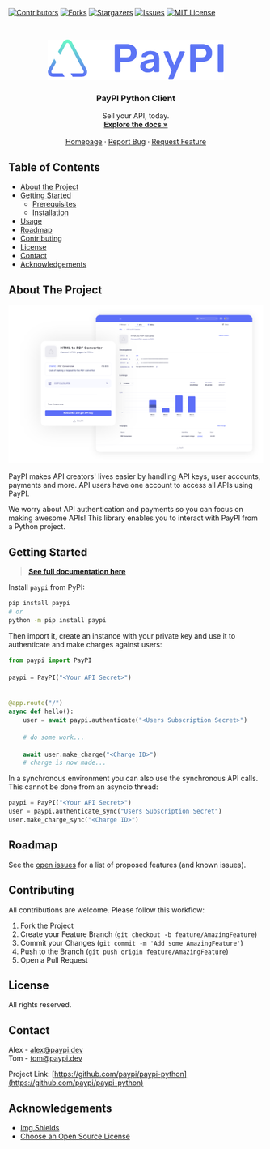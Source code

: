 [![Contributors][contributors-shield]][contributors-url]
[![Forks][forks-shield]][forks-url]
[![Stargazers][stars-shield]][stars-url]
[![Issues][issues-shield]][issues-url]
[![MIT License][license-shield]][license-url]

<!-- PROJECT LOGO -->
<br />
<p align="center">
  <a href="https://github.com/paypi/paypi-python">
    <img src="images/logo.png" alt="Logo" height="80">
  </a>

  <h3 align="center">PayPI Python Client</h3>

  <p align="center">
    Sell your API, today.
    <br />
    <a href="https://partner.paypi.dev/"><strong>Explore the docs »</strong></a>
    <br />
    <br />
    <a href="https://paypi.dev/">Homepage</a>
    ·
    <a href="https://github.com/paypi/paypi-python/issues">Report Bug</a>
    ·
    <a href="https://github.com/paypi/paypi-python/issues">Request Feature</a>
  </p>
</p>

<!-- TABLE OF CONTENTS -->

## Table of Contents

- [About the Project](#about-the-project)
- [Getting Started](#getting-started)
  - [Prerequisites](#prerequisites)
  - [Installation](#installation)
- [Usage](#usage)
- [Roadmap](#roadmap)
- [Contributing](#contributing)
- [License](#license)
- [Contact](#contact)
- [Acknowledgements](#acknowledgements)

<!-- ABOUT THE PROJECT -->

## About The Project

[![PayPI Screenshot][product-screenshot]](https://paypi.dev)

PayPI makes API creators' lives easier by handling API keys, user accounts, payments and more.
API users have one account to access all APIs using PayPI.

We worry about API authentication and payments so you can focus on making awesome APIs! This library enables you to interact with PayPI from a Python project.

<!-- GETTING STARTED -->

## Getting Started

> <a href="https://partner.paypi.dev/"><strong>See full documentation here</strong></a>

Install `paypi` from PyPI:

```sh
pip install paypi
# or
python -m pip install paypi
```

Then import it, create an instance with your private key and use it to authenticate and make charges against users:

```python
from paypi import PayPI

paypi = PayPI("<Your API Secret>")


@app.route("/")
async def hello():
    user = await paypi.authenticate("<Users Subscription Secret>")

    # do some work...

    await user.make_charge("<Charge ID>")
    # charge is now made...
```

In a synchronous environment you can also use the synchronous API calls. This cannot be done from an asyncio thread:

```python
paypi = PayPI("<Your API Secret>")
user = paypi.authenticate_sync("Users Subscription Secret")
user.make_charge_sync("<Charge ID>")
```

<!-- ROADMAP -->

## Roadmap

See the [open issues](https://github.com/paypi/paypi-python/issues) for a list of proposed features (and known issues).

<!-- CONTRIBUTING -->

## Contributing

All contributions are welcome. Please follow this workflow:

1. Fork the Project
2. Create your Feature Branch (`git checkout -b feature/AmazingFeature`)
3. Commit your Changes (`git commit -m 'Add some AmazingFeature'`)
4. Push to the Branch (`git push origin feature/AmazingFeature`)
5. Open a Pull Request

<!-- LICENSE -->

## License

All rights reserved.

<!-- CONTACT -->

## Contact

Alex - alex@paypi.dev  
Tom - tom@paypi.dev

Project Link: [https://github.com/paypi/paypi-python](https://github.com/paypi/paypi-python)

<!-- ACKNOWLEDGEMENTS -->

## Acknowledgements

- [Img Shields](https://shields.io)
- [Choose an Open Source License](https://choosealicense.com)

<!-- MARKDOWN LINKS & IMAGES -->
<!-- https://www.markdownguide.org/basic-syntax/#reference-style-links -->

[contributors-shield]: https://img.shields.io/github/contributors/Paypi/paypi-python.svg?style=flat-square
[contributors-url]: https://github.com/paypi/paypi-python/graphs/contributors
[forks-shield]: https://img.shields.io/github/forks/Paypi/paypi-python.svg?style=flat-square
[forks-url]: https://github.com/paypi/paypi-python/network/members
[stars-shield]: https://img.shields.io/github/stars/Paypi/paypi-python.svg?style=flat-square
[stars-url]: https://github.com/paypi/paypi-python/stargazers
[issues-shield]: https://img.shields.io/github/issues/Paypi/paypi-python.svg?style=flat-square
[issues-url]: https://github.com/paypi/paypi-python/issues
[license-shield]: https://img.shields.io/github/license/Paypi/paypi-python.svg?style=flat-square
[license-url]: https://github.com/paypi/paypi-python/blob/master/LICENSE.txt
[product-screenshot]: images/product.png
